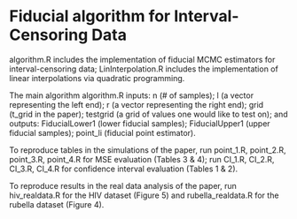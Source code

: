 # Fiducial algorithm for Interval-Censoring Data
algorithm.R includes the implementation of fiducial MCMC estimators for interval-censoring data; LinInterpolation.R includes the implementation of linear interpolations via quadratic programming.

The main algorithm algorithm.R inputs:
n (# of samples); 
l (a vector representing the left end); 
r (a vector representing the right end);
grid (t_grid in the paper);
testgrid (a grid of values one would like to test on);
and outputs:
FiducialLower1 (lower fiducial samples); 
FiducialUpper1 (upper fiducial samples);
point_li (fiducial point estimator).

To reproduce tables in the simulations of the paper, run point_1.R, point_2.R, point_3.R, point_4.R for MSE evaluation (Tables 3 & 4); run CI_1.R, CI_2.R, CI_3.R, CI_4.R for confidence interval evaluation (Tables 1 & 2).

To reproduce results in the real data analysis of the paper, run hiv_realdata.R for the HIV dataset (Figure 5) and rubella_realdata.R for the rubella dataset (Figure 4).

